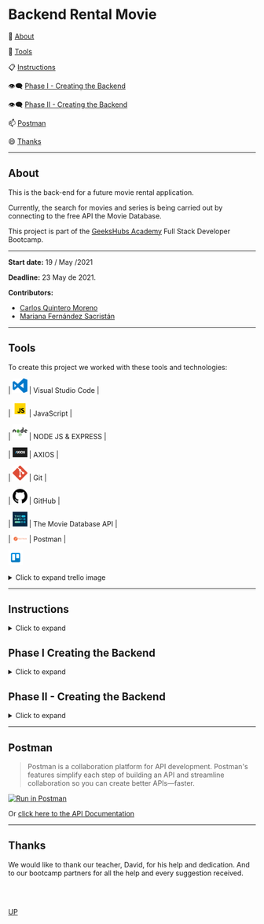 <a name="top"></a>

<h1>Backend Rental Movie</h1>



:speech_balloon: [About](#id1)   

:hammer: [Tools](#id2)

:clipboard: [Instructions](#id3)

:eye_speech_bubble: [Phase I - Creating the Backend](#id4)

:eye_speech_bubble: [Phase II - Creating the Backend](#id5)

:mailbox: [Postman](#id6)

:smile: [Thanks](#id7)

---

<a name="id1"></a>
## **About**

This is the back-end for a future movie rental application.

Currently, the search for movies and series is being carried out by connecting to the free API the Movie Database.

This project is part of the [GeeksHubs Academy](https://bootcamp.geekshubsacademy.com/) Full Stack Developer Bootcamp. 

---
**Start date:** 19 / May /2021

**Deadline:** 23 May de 2021.

**Contributors:**
* [Carlos Quintero Moreno](https://github.com/CarlosRQuinteroM)
* [Mariana Fernández Sacristán](https://github.com/mlfernandez)

---

<a name="id2"></a>

## **Tools**

To create this project we worked with these tools and technologies:

| <img src="img/logovisual.png" alt="Visual" width="30"/> | Visual Studio Code |

| <img src="img/javascript2.png" alt="JavaScript" width="30"/> | JavaScript | 

| <img src="img/nodejs.png" alt="HTML5" width="30"/> | NODE JS & EXPRESS |

| <img src="img/axios.png" alt="CSS3" width="30"/> | AXIOS | 

| <img src="img/git.png" alt="Git" width="30"/> | Git |

| <img src="img/github2.png" alt="GitHub" width="30"/> | GitHub | 

| <img src="img/tmd.jpg" alt="GitHub" width="30"/> | The Movie Database API | 

| <img src="img/postman.png" alt="GitHub" width="30"/> | Postman |

<img src="img/trelloLogo.png" alt="trello" width="30"/><details><summary>Click to expand trello image</summary><img src="img/trello.png" alt="trello" width="1000"></details>



<a name="id3"></a>
***
## **Instructions**
<details>

<summary>Click to expand</summary>


1. <h3> Starting Node Package Manager </h3>
   (We must have installed Node.js)
Using npm init from the command line initializes the project’s package.json file.

```javascript
npm init -y
```
2. <h3>Install the Axios dependency</h3>
Axios is a popular, promise-based HTTP client that sports an easy-to-use API and can be used in both the browser and Node.js.

```javascript
npm i axios --save
```
3. <h3> Add {"start":"node index.js"} in the file package.json section "scripts"</h3>
```json
  "scripts": {
   "start": "node index.js", 
    "test": "echo \"Error: no test specified\" && exit 1"
  },
```

4. <h3>Install framework Express </h3>
Express is a minimal and flexible Node.js web application framework that provides a robust set of features to develop web and mobile applications. It facilitates the fast development with Node based Web applications.

```javascript
npm install express --save
```

5. <h3> Delete the ^ simbol in "dependencies" file  package.json </h3>
```json
"dependencies": {
    "axios": "^0.21.1",
    "express": "^4.17.1"
  },
```

6. <h3> Add index.js on the Work space folder</h3>

7. <h3> Add .gitignore on the Work space folder and inside write</h3>
```json
/node_modules
```
8. <h3>Now we are ready to work on the backend!</h3>
>To know more about this See Creating the Backend below.

9. <h3>To conect to the server write on the terminal</h3>
```javascript
npm start
```
10. <h3>Now we can see the Data in Postman.</h3>
>To know more about this see Postman below.

</details>

<a name="id4"></a>
## Phase I Creating the Backend
<details>
<summary>Click to expand</summary>

1. <h3>index.js</h3>
*  We have to call Node Express
```javascript
const express = require('express');
```
* Save and execute.
```javascript
const app = express();
```
* Also declare the port where we are going to upload the server.
```javascript
const port = 3000; 
```
* Save the constant router and match it to the require method and tell it that we import it from router.js.
```javascript
const router = require('./router'); 
```
* Express provides you with middleware to deal with the (incoming) data (object) in the body of the request.

 * Express.json() is a method built into Express to recognize the incoming Request Object as a JSON Object. This method is called as a middleware in your application using the code.

```javascript
app.use(express.json()); 
```
* We build middleware for all application paths with.
```javascript
app.use(router);  
```
* Lift and initialize the server.
```javascript
app.listen(port, () => console.log(`Node server running on http://localhost:${port}`));
```



2. <h3>router.js</h3>

* We have to call Node Express.
```javascript
const router = require('express').Router();
```
* Call the files on the folder routes.
```javascript
const moviesRouter = require('./routes/moviesRouter');
const seriesRouter = require("./routes/seriesRouter");
```
* This says that when the user puts the path where it should go.
```javascript
router.use("/movies", movieRouter);
router.use("/series", seriesRouter);
```

* Finally export the file routers.
```javascript
module.exports = router;
```


3. <h3>utiles.js</h3>

In this file we create the functions that we need to export in other folders.
In this case, the (checkId) function transforms the users' words into genre identifiers through a for / if loop, which allows the identification numbers to be searched in the Database to be translated.

We added a case-sensitivity so that no matter how it's written, it can be found anyway.
Finally we export this file, so that we can use it in other files.

```javascript
 const checkId = (nombre) => {
  let traductorGenero = [
    {
      id: 28,
      name: "action",
    ...
    {
      id: 37,
      name: "western",
    },
    
  ];
  
  for (let i = 0; i < traductorGenero.length; i++) {
    if (traductorGenero[i].name === nombre) {
      return traductorGenero[i].id
    }
  }
};
 
module.exports = checkId;
```


4. <h3>controllers</h3>

Controllers contain callback functions which we pass to the router's methods. 

We will need one for each, Movies and Series.

First  call Axios, this is a popular, promise-based HTTP client that sports an easy-to-use API and can be used in both the browser and Node.js.

And the function  export in utiles.

```javascript
const axios = require("axios");
const checkId = require("../utiles");
```
Then we create the callbacks funtions with the endopoint to the The Movie Database.
This is an example in class Peliculas, a function to search the Top Rated Movies.

```javascript

class Peliculas {
  async findTopRated() {
    let res = await axios.get(
      "https://api.themoviedb.org/3/movie/top_rated?api_key=210d6a5dd3f16419ce349c9f1b200d6d&language=en-US&page=1"
    );

    return res.data;
  }

let moviesController = new Peliculas();
module.exports = moviesController;

```


5. <h3>routes</h3>

A route is a section of Express code that associates an HTTP verb (GET, POST, PUT, DELETE, etc.), a URL path/pattern, and a function that is called to handle that pattern.

```javascript
const router = require("express").Router();
const moviesController = require("../controllers/moviesController");
```
We have one for each Series and Movies, this is a example of one of this to search Top Rated Movies.

```javascript
router.get("/", async (req, res) => {
  try {
    res.json(await moviesController.findTopRated());
  } catch (err) {
    return res.status(500).json({
      mensaje: err.mensaje,
    });
  }
});

module.exports = router;
```
</details>
<a name="id5"></a>


## Phase II - Creating the Backend

<details>
<summary>Click to expand</summary>

1. #### Installing dependecies
```javascript
npm install sequelize --save
npm install sequelize-cli --save
npm install mysql2 --save
```

2. #### Sequelize Init
```javascript
sequelize init
```
**Sequelize init:** It will create the necessary folder and files. Sequencing model: generate: will create the model and the respective migration. ... Sequelize db: Migrate: Undo: All: Will revert all migrations executed. Sequence Seed: Generate - Will create the fake data seeder.

3. #### Create a database in Workbrench 
First you have to install sql with workbrench.

MySQL Workbench is a unified visual tool for database architects, developers, and DBAs. MySQL Workbench provides data modeling, SQL development, and comprehensive administration tools for server configuration, user administration, backup, and much more.

4. #### Modify config.json
Change password and database information
```javascript
{
  "development": {
    "username": "root",
    "password": "db_password",
    "database": "db_name",
    "host": "127.0.0.1",
    "dialect": "mysql"
  },

```  

5. #### Create db.js to connect the db, and modify index.js

<details>
<summary>Expand the see the code</summary>

```javascript
const config = require('./config/config.json');
const {Sequelize, DataTypes} = require('sequelize');

const sequelize = new Sequelize(
    process.env.MYSQL_DATABASE || config.development.database, 
    process.env.MYSQL_USER || config.development.username, 
    process.env.MYSQL_PASSWORD || config.development.password,
    {
        host: process.env.MYSQL_HOST || config.development.host,
        port: process.env.MYSQL_PORT || config.development.port || '3306',
        dialect: 'mysql',
        operatorAliases: false,
        pool: {
            max: 5,
            min: 0,
            acquire: 30000,
            idle: 10000
        },
    }
);

module.exports = sequelize.authenticate()
.then((db)=>{
    console.log('MYSQL connected'); 
    return db;
});
```
</details>

6. ### Generate Models with sequelize
We generate two models, User and Order. We have to write the attributes of each one and the migration associations. Then we could check the relation on workbrench like this.

<img src="img/DB.png" alt="Visual" width="1000"/>

7. ### Creating new endpoints using the db and postman



</details>

<a name="id6"></a>
***
## **Postman**

>Postman is a collaboration platform for API development. Postman's features simplify each step of building an API and streamline collaboration so you can create better APIs—faster.


[![Run in Postman](https://run.pstmn.io/button.svg)](https://app.getpostman.com/run-collection/0bb02cfc04d105dd4329?action=collection%2Fimport)

Or [click here to the API Documentation](https://documenter.getpostman.com/view/15824691/TzXtHziv)


<a name="id7"></a>
***
## **Thanks**

We would like to thank our teacher, David, for his help and dedication. And to our bootcamp partners for all the help and every suggestion received.

<br>
<br>

[UP](#top)